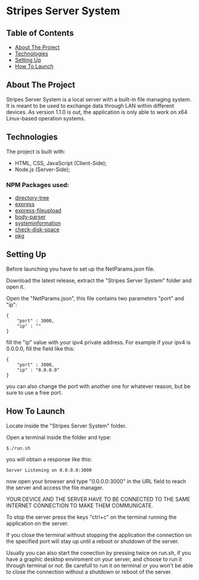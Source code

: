 # Stripes Server System

## Table of Contents

* [About The Project](#about-the-project)
* [Technologies](#technologies)
* [Setting Up](#setting-up)
* [How To Launch](#how-to-launch)

## About The Project

Stripes Server System is a local server with a built-in file managing system.
It is meant to be used to exchange data through LAN within different devices.
As version 1.1.0 is out, the application is only able to work on x64 Linux-based operation systems.


## Technologies

The project is built with:

* HTML, CSS, JavaScript (Client-Side);
* Node.js (Server-Side);

### NPM Packages used:

* [directory-tree](https://www.npmjs.com/package/directory-tree)
* [express](https://www.npmjs.com/package/express)
* [express-fileupload](https://www.npmjs.com/package/express-fileupload)
* [body-parser](https://www.npmjs.com/package/body-parser)
* [systeminformation](https://www.npmjs.com/package/systeminformation)
* [check-disk-space](https://www.npmjs.com/package/check-disk-space)
* [pkg](https://www.npmjs.com/package/pkg)

## Setting Up

Before launching you have to set up the NetParams.json file.

Download the latest release, extract the "Stripes Server System" folder and open it.

Open the "NetParams.json", this file contains two parameters "port" and "ip":

```
{
    "port" : 3000,
    "ip" : ""
}
```

fill the "ip" value with your ipv4 private address.
For example if your ipv4 is 0.0.0.0, fill the field like this:

```
{
    "port" : 3000,
    "ip" : "0.0.0.0"
}
```

you can also change the port with another one for whatever reason, but be sure to use a free port.

## How To Launch

Locate inside the "Stripes Server System" folder.

Open a terminal inside the folder and type:

```
$./run.sh
```   

you will obtain a response like this:

```
Server Listening on 0.0.0.0:3000
```
now open your browser and type "0.0.0.0:3000" in the URL field to reach the server and access the file manager.

YOUR DEVICE AND THE SERVER HAVE TO BE CONNECTED TO THE SAME INTERNET CONNECTION TO MAKE THEM COMMUNICATE.

To stop the server press the keys "ctrl+c" on the terminal running the application on the server.

If you close the terminal without stopping the application the connection on the specified port will stay up until a reboot or shutdown of the server.

Usually you can also start the conection by pressing twice on run.sh, if you have a graphic desktop enviroment on your server, and choose to run it through terminal or not. Be carefull to run it on terminal or you won't be able to close the connection without a shutdown or reboot of the server. 
